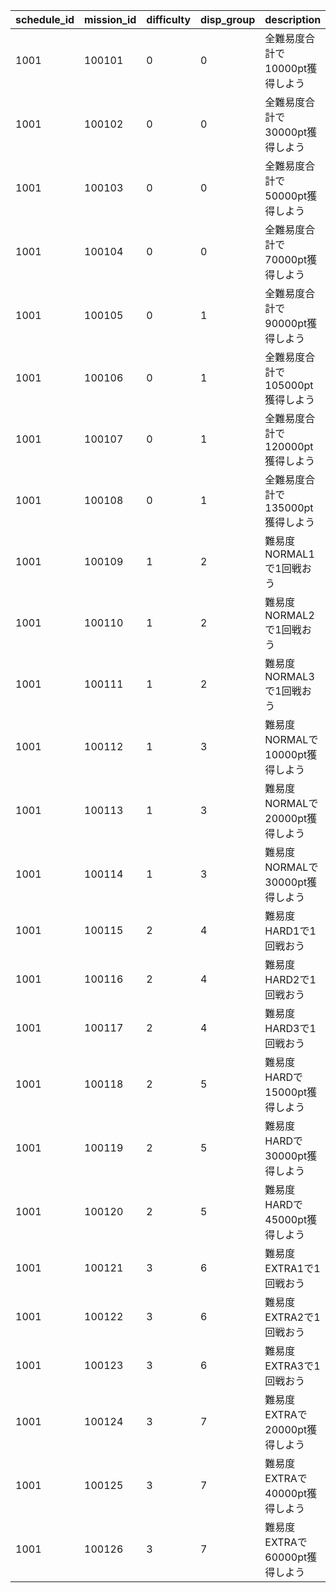 |schedule_id|mission_id|difficulty|disp_group|description|mission_condition|condition_value_1|condition_num|mission_reward_id|
| --- | --- | --- | --- | --- | --- | --- | --- | --- |
|1001|100101|0|0|全難易度合計で10000pt獲得しよう|1001|10000|1|100101|
|1001|100102|0|0|全難易度合計で30000pt獲得しよう|1001|30000|1|100102|
|1001|100103|0|0|全難易度合計で50000pt獲得しよう|1001|50000|1|100103|
|1001|100104|0|0|全難易度合計で70000pt獲得しよう|1001|70000|1|100104|
|1001|100105|0|1|全難易度合計で90000pt獲得しよう|1001|90000|1|100105|
|1001|100106|0|1|全難易度合計で105000pt獲得しよう|1001|105000|1|100106|
|1001|100107|0|1|全難易度合計で120000pt獲得しよう|1001|120000|1|100107|
|1001|100108|0|1|全難易度合計で135000pt獲得しよう|1001|135000|1|100108|
|1001|100109|1|2|難易度NORMAL1で1回戦おう|1002|0|1|100109|
|1001|100110|1|2|難易度NORMAL2で1回戦おう|1003|0|1|100110|
|1001|100111|1|2|難易度NORMAL3で1回戦おう|1004|0|1|100111|
|1001|100112|1|3|難易度NORMALで10000pt獲得しよう|1001|10000|1|100112|
|1001|100113|1|3|難易度NORMALで20000pt獲得しよう|1001|20000|1|100113|
|1001|100114|1|3|難易度NORMALで30000pt獲得しよう|1001|30000|1|100114|
|1001|100115|2|4|難易度HARD1で1回戦おう|1002|0|1|100115|
|1001|100116|2|4|難易度HARD2で1回戦おう|1003|0|1|100116|
|1001|100117|2|4|難易度HARD3で1回戦おう|1004|0|1|100117|
|1001|100118|2|5|難易度HARDで15000pt獲得しよう|1001|15000|1|100118|
|1001|100119|2|5|難易度HARDで30000pt獲得しよう|1001|30000|1|100119|
|1001|100120|2|5|難易度HARDで45000pt獲得しよう|1001|45000|1|100120|
|1001|100121|3|6|難易度EXTRA1で1回戦おう|1002|0|1|100121|
|1001|100122|3|6|難易度EXTRA2で1回戦おう|1003|0|1|100122|
|1001|100123|3|6|難易度EXTRA3で1回戦おう|1004|0|1|100123|
|1001|100124|3|7|難易度EXTRAで20000pt獲得しよう|1001|20000|1|100124|
|1001|100125|3|7|難易度EXTRAで40000pt獲得しよう|1001|40000|1|100125|
|1001|100126|3|7|難易度EXTRAで60000pt獲得しよう|1001|60000|1|100126|